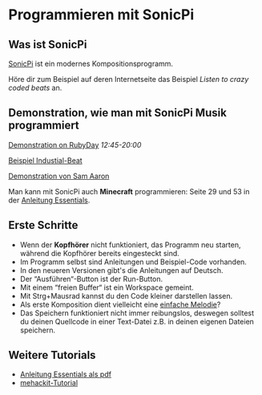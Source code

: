 # Programmieren mit SonicPi

## Was ist SonicPi

[SonicPi](http://sonic-pi.net/) ist ein modernes Kompositionsprogramm.

Höre dir zum Beispiel auf deren Internetseite das Beispiel *Listen to crazy coded beats* an.


## Demonstration, wie man mit SonicPi Musik programmiert

[Demonstration on RubyDay](https://www.youtube.com/watch?v=r2xMo3J8-CA) *12:45-20:00*

[Beispiel Industial-Beat](https://www.youtube.com/watch?v=iuDsyRNUMb0)

[Demonstration von Sam Aaron](https://www.youtube.com/watch?v=e_CQpFaTGyw&list=PLZTeQvgAyeOCEHLtg2iENMNWxuWkjfsrK)

Man kann mit SonicPi auch **Minecraft** programmieren: Seite 29 und 53 in der [Anleitung Essentials](https://www.raspberrypi.org/magpi/issues/essentials-sonic-pi-v1/).

## Erste Schritte

* Wenn der **Kopfhörer** nicht funktioniert, das Programm neu starten, während die Kopfhörer bereits eingesteckt sind.
* Im Programm selbst sind Anleitungen und Beispiel-Code vorhanden.
* In den neueren Versionen gibt's die Anleitungen auf Deutsch.
* Der “Ausführen“-Button ist der Run-Button.
* Mit einem “freien Buffer“ ist ein Workspace gemeint.
* Mit Strg+Mausrad kannst du den Code kleiner darstellen lassen.
* Als erste Komposition dient vielleicht eine [einfache Melodie](http://www.kinderlieder-noten.de/pdf_noten.html)?
* Das Speichern funktioniert nicht immer reibungslos, deswegen solltest du deinen Quellcode in einer Text-Datei z.B. in deinen eigenen Dateien speichern.

## Weitere Tutorials

* [Anleitung Essentials als pdf](https://www.raspberrypi.org/magpi/issues/essentials-sonic-pi-v1/)
* [mehackit-Tutorial](http://sonic-pi.mehackit.org/)
